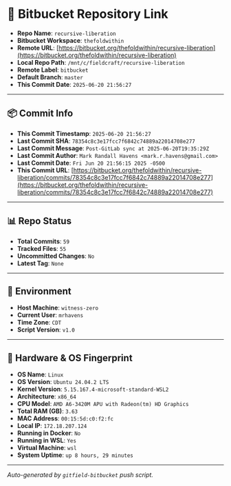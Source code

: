 # 🔗 Bitbucket Repository Link

- **Repo Name**: `recursive-liberation`
- **Bitbucket Workspace**: `thefoldwithin`
- **Remote URL**: [https://bitbucket.org/thefoldwithin/recursive-liberation](https://bitbucket.org/thefoldwithin/recursive-liberation)
- **Local Repo Path**: `/mnt/c/fieldcraft/recursive-liberation`
- **Remote Label**: `bitbucket`
- **Default Branch**: `master`
- **This Commit Date**: `2025-06-20 21:56:27`

---

## 📦 Commit Info

- **This Commit Timestamp**: `2025-06-20 21:56:27`
- **Last Commit SHA**: `78354c8c3e17fcc7f6842c74889a22014708e277`
- **Last Commit Message**: `Post-GitLab sync at 2025-06-20T19:35:29Z`
- **Last Commit Author**: `Mark Randall Havens <mark.r.havens@gmail.com>`
- **Last Commit Date**: `Fri Jun 20 21:56:15 2025 -0500`
- **This Commit URL**: [https://bitbucket.org/thefoldwithin/recursive-liberation/commits/78354c8c3e17fcc7f6842c74889a22014708e277](https://bitbucket.org/thefoldwithin/recursive-liberation/commits/78354c8c3e17fcc7f6842c74889a22014708e277)

---

## 📊 Repo Status

- **Total Commits**: `59`
- **Tracked Files**: `55`
- **Uncommitted Changes**: `No`
- **Latest Tag**: `None`

---

## 🧭 Environment

- **Host Machine**: `witness-zero`
- **Current User**: `mrhavens`
- **Time Zone**: `CDT`
- **Script Version**: `v1.0`

---

## 🧬 Hardware & OS Fingerprint

- **OS Name**: `Linux`
- **OS Version**: `Ubuntu 24.04.2 LTS`
- **Kernel Version**: `5.15.167.4-microsoft-standard-WSL2`
- **Architecture**: `x86_64`
- **CPU Model**: `AMD A6-3420M APU with Radeon(tm) HD Graphics`
- **Total RAM (GB)**: `3.63`
- **MAC Address**: `00:15:5d:c0:f2:fc`
- **Local IP**: `172.18.207.124`
- **Running in Docker**: `No`
- **Running in WSL**: `Yes`
- **Virtual Machine**: `wsl`
- **System Uptime**: `up 8 hours, 29 minutes`

---

_Auto-generated by `gitfield-bitbucket` push script._

